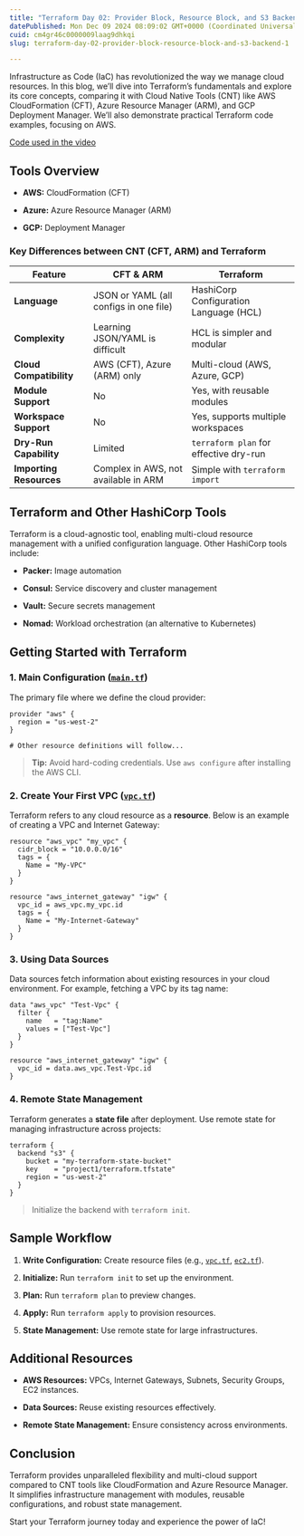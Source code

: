 ```yaml
---
title: "Terraform Day 02: Provider Block, Resource Block, and S3 Backend"
datePublished: Mon Dec 09 2024 08:09:02 GMT+0000 (Coordinated Universal Time)
cuid: cm4gr46c0000009laag9dhkqi
slug: terraform-day-02-provider-block-resource-block-and-s3-backend-1

---
```


Infrastructure as Code (IaC) has revolutionized the way we manage cloud resources. In this blog, we’ll dive into Terraform’s fundamentals and explore its core concepts, comparing it with Cloud Native Tools (CNT) like AWS CloudFormation (CFT), Azure Resource Manager (ARM), and GCP Deployment Manager. We’ll also demonstrate practical Terraform code examples, focusing on AWS.

[Code used in the video](https://github.com/saikiranpi/Terraformsingleinstance.git)

## Tools Overview

* **AWS:** CloudFormation (CFT)
    
* **Azure:** Azure Resource Manager (ARM)
    
* **GCP:** Deployment Manager
    

### Key Differences between CNT (CFT, ARM) and Terraform

| Feature | CFT & ARM | Terraform |
| --- | --- | --- |
| **Language** | JSON or YAML (all configs in one file) | HashiCorp Configuration Language (HCL) |
| **Complexity** | Learning JSON/YAML is difficult | HCL is simpler and modular |
| **Cloud Compatibility** | AWS (CFT), Azure (ARM) only | Multi-cloud (AWS, Azure, GCP) |
| **Module Support** | No | Yes, with reusable modules |
| **Workspace Support** | No | Yes, supports multiple workspaces |
| **Dry-Run Capability** | Limited | `terraform plan` for effective dry-run |
| **Importing Resources** | Complex in AWS, not available in ARM | Simple with `terraform import` |

## Terraform and Other HashiCorp Tools

Terraform is a cloud-agnostic tool, enabling multi-cloud resource management with a unified configuration language. Other HashiCorp tools include:

* **Packer:** Image automation
    
* **Consul:** Service discovery and cluster management
    
* **Vault:** Secure secrets management
    
* **Nomad:** Workload orchestration (an alternative to Kubernetes)
    

## Getting Started with Terraform

### 1\. Main Configuration ([`main.tf`](http://main.tf))

The primary file where we define the cloud provider:

```plaintext
provider "aws" {
  region = "us-west-2"
}

# Other resource definitions will follow...
```

> **Tip:** Avoid hard-coding credentials. Use `aws configure` after installing the AWS CLI.

### 2\. Create Your First VPC ([`vpc.tf`](http://vpc.tf))

Terraform refers to any cloud resource as a **resource**. Below is an example of creating a VPC and Internet Gateway:

```plaintext
resource "aws_vpc" "my_vpc" {
  cidr_block = "10.0.0.0/16"
  tags = {
    Name = "My-VPC"
  }
}

resource "aws_internet_gateway" "igw" {
  vpc_id = aws_vpc.my_vpc.id
  tags = {
    Name = "My-Internet-Gateway"
  }
}
```

### 3\. Using Data Sources

Data sources fetch information about existing resources in your cloud environment. For example, fetching a VPC by its tag name:

```plaintext
data "aws_vpc" "Test-Vpc" {
  filter {
    name   = "tag:Name"
    values = ["Test-Vpc"]
  }
}

resource "aws_internet_gateway" "igw" {
  vpc_id = data.aws_vpc.Test-Vpc.id
}
```

### 4\. Remote State Management

Terraform generates a **state file** after deployment. Use remote state for managing infrastructure across projects:

```plaintext
terraform {
  backend "s3" {
    bucket = "my-terraform-state-bucket"
    key    = "project1/terraform.tfstate"
    region = "us-west-2"
  }
}
```

> Initialize the backend with `terraform init`.

## Sample Workflow

1. **Write Configuration:** Create resource files (e.g., [`vpc.tf`](http://vpc.tf), [`ec2.tf`](http://ec2.tf)).
    
2. **Initialize:** Run `terraform init` to set up the environment.
    
3. **Plan:** Run `terraform plan` to preview changes.
    
4. **Apply:** Run `terraform apply` to provision resources.
    
5. **State Management:** Use remote state for large infrastructures.
    

## Additional Resources

* **AWS Resources:** VPCs, Internet Gateways, Subnets, Security Groups, EC2 instances.
    
* **Data Sources:** Reuse existing resources effectively.
    
* **Remote State Management:** Ensure consistency across environments.
    

## Conclusion

Terraform provides unparalleled flexibility and multi-cloud support compared to CNT tools like CloudFormation and Azure Resource Manager. It simplifies infrastructure management with modules, reusable configurations, and robust state management.

Start your Terraform journey today and experience the power of IaC!